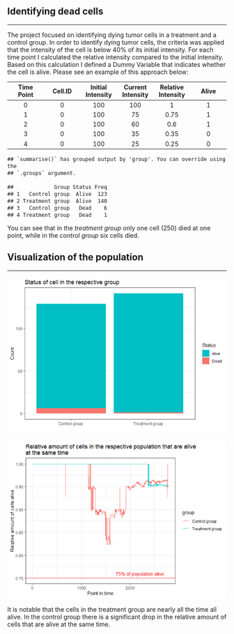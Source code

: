 ## **Identifying dead cells**

------------------------------------------------------------------------

The project focused on identifying dying tumor cells in a treatment and
a control group. In order to identify dying tumor cells, the criteria
was applied that the intensity of the cell is below 40% of its initial
intensity. For each time point I calculated the relative intensity
compared to the initial intensity. Based on this calculation I defined a
Dummy Variable that indicates whether the cell is alive. Please see an
example of this approach below:

<table style="width:100%;">
<colgroup>
<col style="width: 16%" />
<col style="width: 16%" />
<col style="width: 16%" />
<col style="width: 16%" />
<col style="width: 16%" />
<col style="width: 16%" />
</colgroup>
<thead>
<tr class="header">
<th style="text-align: center;">Time Point</th>
<th style="text-align: center;">Cell.ID</th>
<th style="text-align: center;">Initial Intensity</th>
<th style="text-align: center;">Current Intensity</th>
<th style="text-align: center;">Relative Intensity</th>
<th style="text-align: center;">Alive</th>
</tr>
</thead>
<tbody>
<tr class="odd">
<td style="text-align: center;">0</td>
<td style="text-align: center;">0</td>
<td style="text-align: center;">100</td>
<td style="text-align: center;">100</td>
<td style="text-align: center;">1</td>
<td style="text-align: center;">1</td>
</tr>
<tr class="even">
<td style="text-align: center;">1</td>
<td style="text-align: center;">0</td>
<td style="text-align: center;">100</td>
<td style="text-align: center;">75</td>
<td style="text-align: center;">0.75</td>
<td style="text-align: center;">1</td>
</tr>
<tr class="odd">
<td style="text-align: center;">2</td>
<td style="text-align: center;">0</td>
<td style="text-align: center;">100</td>
<td style="text-align: center;">60</td>
<td style="text-align: center;">0.6</td>
<td style="text-align: center;">1</td>
</tr>
<tr class="even">
<td style="text-align: center;">3</td>
<td style="text-align: center;">0</td>
<td style="text-align: center;">100</td>
<td style="text-align: center;">35</td>
<td style="text-align: center;">0.35</td>
<td style="text-align: center;">0</td>
</tr>
<tr class="odd">
<td style="text-align: center;">4</td>
<td style="text-align: center;">0</td>
<td style="text-align: center;">100</td>
<td style="text-align: center;">25</td>
<td style="text-align: center;">0.25</td>
<td style="text-align: center;">0</td>
</tr>
</tbody>
</table>

    ## `summarise()` has grouped output by 'group'. You can override using the
    ## `.groups` argument.

    ##             Group Status Freq
    ## 1   Control group  Alive  123
    ## 2 Treatment group  Alive  140
    ## 3   Control group   Dead    6
    ## 4 Treatment group   Dead    1

You can see that in the *treatment group* only one cell (250) died at
one point, while in the *control group* six cells died.

## **Visualization of the population**

------------------------------------------------------------------------

![](winterstetter_solution_files/figure-markdown_strict/unnamed-chunk-2-1.png)

![](winterstetter_solution_files/figure-markdown_strict/unnamed-chunk-3-1.png)

It is notable that the cells in the treatment group are nearly all the
time all alive. In the control group there is a significant drop in the
relative amount of cells that are alive at the same time.
